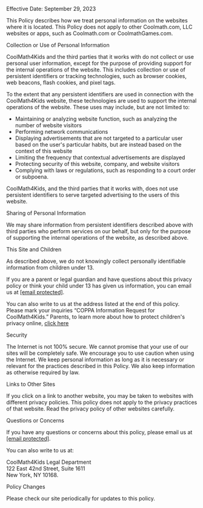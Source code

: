 Effective Date: September 29, 2023

This Policy describes how we treat personal information on the websites where it is located. This Policy does not apply to other Coolmath.com, LLC websites or apps, such as Coolmath.com or CoolmathGames.com.

Collection or Use of Personal Information

CoolMath4Kids and the third parties that it works with do not collect or use personal user information, except for the purpose of providing support for the internal operations of the website. This includes collection or use of persistent identifiers or tracking technologies, such as browser cookies, web beacons, flash cookies, and pixel tags.

To the extent that any persistent identifiers are used in connection with the CoolMath4Kids website, these technologies are used to support the internal operations of the website. These uses may include, but are not limited to:

*   Maintaining or analyzing website function, such as analyzing the number of website visitors
*   Performing network communications
*   Displaying advertisements that are not targeted to a particular user based on the user's particular habits, but are instead based on the context of this website
*   Limiting the frequency that contextual advertisements are displayed
*   Protecting security of this website, company, and website visitors
*   Complying with laws or regulations, such as responding to a court order or subpoena.

CoolMath4Kids, and the third parties that it works with, does not use persistent identifiers to serve targeted advertising to the users of this website.

Sharing of Personal Information

We may share information from persistent identifiers described above with third parties who perform services on our behalf, but only for the purpose of supporting the internal operations of the website, as described above.

This Site and Children

As described above, we do not knowingly collect personally identifiable information from children under 13.

If you are a parent or legal guardian and have questions about this privacy policy or think your child under 13 has given us information, you can email us at [\[email protected\]](https://www.coolmath4kids.com/cdn-cgi/l/email-protection).

You can also write to us at the address listed at the end of this policy. Please mark your inquiries “COPPA Information Request for CoolMath4Kids.” Parents, to learn more about how to protect children's privacy online, [click here](https://www.consumer.ftc.gov/articles/0031-protecting-your-childs-privacy-online)

Security

The Internet is not 100% secure. We cannot promise that your use of our sites will be completely safe. We encourage you to use caution when using the Internet. We keep personal information as long as it is necessary or relevant for the practices described in this Policy. We also keep information as otherwise required by law.

Links to Other Sites

If you click on a link to another website, you may be taken to websites with different privacy policies. This policy does not apply to the privacy practices of that website. Read the privacy policy of other websites carefully.

Questions or Concerns

If you have any questions or concerns about this policy, please email us at [\[email protected\]](https://www.coolmath4kids.com/cdn-cgi/l/email-protection).

You can also write to us at:

CoolMath4Kids Legal Department  
122 East 42nd Street, Suite 1611  
New York, NY 10168.

Policy Changes

Please check our site periodically for updates to this policy.